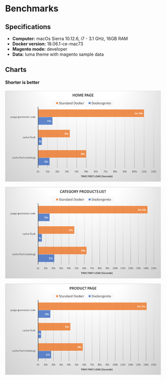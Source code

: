 # Benchmarks


## Specifications

* **Computer:** macOs Sierra 10.12.6, i7 - 3.1 GHz, 16GB RAM
* **Docker version:** 18.06.1-ce-mac73
* **Magento mode:** developer
* **Data:** luma theme with magento sample data

## Charts

#### Shorter is better

![Benchmark Home Page](img/benchmark_home.png)

![Benchmark Home Page](img/benchmark_category.png)

![Benchmark Home Page](img/benchmark_product.png)

